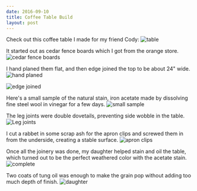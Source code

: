 ```yaml
---
date: 2016-09-10
title: Coffee Table Build
layout: post
---
```

Check out this coffee table I made for my friend Cody: ![table][final]

It started out as cedar fence boards  which I got from the orange
store. ![cedar fence boards][boards]  

I hand planed them flat, and then edge joined the
top to be about 24" wide.  ![hand planed][planing] 
  
![edge joined][glue]

Here's a small sample of the natural stain, iron acetate made by dissolving fine steel wool in vinegar for a few days.   ![small sample][stain] 

The leg joints  were double dovetails, preventing side wobble in the table.![Leg joints][joint]

I cut a rabbet in some scrap ash for the apron clips and screwed them
in from the underside, creating a stable surface. ![apron clips][clips] 

Once all the joinery was done, my daughter helped stain and oil the
table, which turned out to be the perfect weathered color with the acetate
stain. ![complete][complete] 
 

Two coats of tung oil was enough to make the grain pop without adding too much
depth of finish. ![daughter][kaeli]


[final]: /pictures/CodyCoffeeFinal.jpg
[boards]: /pictures/CodyCoffeeboards.jpg
[planing]: /pictures/CodyCoffeePlaning.jpg
[glue]: /pictures/CodyCoffeeGlue.jpg
[stain]: /pictures/CodyCoffeeStain.jpg
[joint]: /pictures/CodyCoffeeLegJoint.jpg
[clips]: /pictures/CodyCoffeeApron.jpg
[kaeli]:/pictures/CodyCoffeeKaeli.jpg
[complete]:/pictures/CodyCoffeeComplete.jpg
[final]: /pictures/CodyCoffeeFinal.jpg
